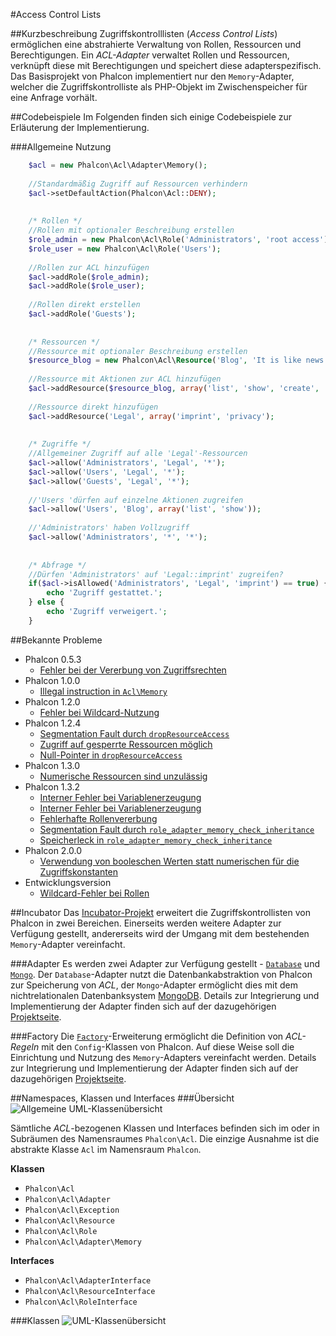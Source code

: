 #Access Control Lists

##Kurzbeschreibung
Zugriffskontrolllisten (*Access Control Lists*) ermöglichen eine abstrahierte Verwaltung von Rollen,
Ressourcen und Berechtigungen. Ein *ACL-Adapter* verwaltet Rollen und Ressourcen, verknüpft diese mit
Berechtigungen und speichert diese adapterspezifisch. Das Basisprojekt von Phalcon implementiert nur
den `Memory`-Adapter, welcher die Zugriffskontrolliste als PHP-Objekt im Zwischenspeicher für eine 
Anfrage vorhält.

##Codebeispiele
Im Folgenden finden sich einige Codebeispiele zur Erläuterung der Implementierung.

###Allgemeine Nutzung
```php
	$acl = new Phalcon\Acl\Adapter\Memory();
	
	//Standardmäßig Zugriff auf Ressourcen verhindern
	$acl->setDefaultAction(Phalcon\Acl::DENY);
	
	
	/* Rollen */
	//Rollen mit optionaler Beschreibung erstellen
	$role_admin = new Phalcon\Acl\Role('Administrators', 'root access');
	$role_user = new Phalcon\Acl\Role('Users');
	
	//Rollen zur ACL hinzufügen
	$acl->addRole($role_admin);
	$acl->addRole($role_user);
	
	//Rollen direkt erstellen
	$acl->addRole('Guests');
	
	
	/* Ressourcen */
	//Ressource mit optionaler Beschreibung erstellen
	$resource_blog = new Phalcon\Acl\Resource('Blog', 'It is like news.');
	
	//Ressource mit Aktionen zur ACL hinzufügen
	$acl->addResource($resource_blog, array('list', 'show', 'create', 'edit', 'delete'));
	
	//Ressource direkt hinzufügen
	$acl->addResource('Legal', array('imprint', 'privacy');
	
	
	/* Zugriffe */
	//Allgemeiner Zugriff auf alle 'Legal'-Ressourcen
	$acl->allow('Administrators', 'Legal', '*');
	$acl->allow('Users', 'Legal', '*');
	$acl->allow('Guests', 'Legal', '*');
	
	//'Users 'dürfen auf einzelne Aktionen zugreifen
	$acl->allow('Users', 'Blog', array('list', 'show'));
	
	//'Administrators' haben Vollzugriff
	$acl->allow('Administrators', '*', '*');
	
	
	/* Abfrage */
	//Dürfen 'Administrators' auf 'Legal::imprint' zugreifen?
	if($acl->isAllowed('Administrators', 'Legal', 'imprint') == true) {
		echo 'Zugriff gestattet.';
	} else {
		echo 'Zugriff verweigert.';
	}
```

##Bekannte Probleme
* Phalcon 0.5.3
	- [Fehler bei der Vererbung von Zugriffsrechten](https://github.com/phalcon/cphalcon/issues/65)
* Phalcon 1.0.0
	- [Illegal instruction in `Acl\Memory`](https://github.com/phalcon/cphalcon/commit/54085524876b17eca46083ac833c871a1d7b92c6)
* Phalcon 1.2.0
	- [Fehler bei Wildcard-Nutzung](https://github.com/phalcon/cphalcon/issues/759)
* Phalcon 1.2.4
	- [Segmentation Fault durch `dropResourceAccess`](https://github.com/phalcon/cphalcon/issues/1376)
	- [Zugriff auf gesperrte Ressourcen möglich](https://github.com/phalcon/cphalcon/issues/1303)
	- [Null-Pointer in `dropResourceAccess`](https://github.com/phalcon/cphalcon/commit/218af45edf327882efbff04b4acd1dd490ba0dfb)
* Phalcon 1.3.0
	- [Numerische Ressourcen sind unzulässig](https://github.com/phalcon/cphalcon/issues/1890)
* Phalcon 1.3.2
	- [Interner Fehler bei Variablenerzeugung](https://github.com/phalcon/cphalcon/pull/2421)
	- [Interner Fehler bei Variablenerzeugung](https://github.com/phalcon/cphalcon/issues/1258)
	- [Fehlerhafte Rollenvererbung](http://forum.phalconphp.com/discussion/103/acl-roles-inheritance)
	- [Segmentation Fault durch `role_adapter_memory_check_inheritance`](https://github.com/phalcon/cphalcon/commit/d7a92ebba53098865d7bfd1179d48e4ef456feb6)
	- [Speicherleck in `role_adapter_memory_check_inheritance`](https://github.com/phalcon/cphalcon/commit/005971b9556a7c799eb65582d6667f570682d592)
* Phalcon 2.0.0
	- [Verwendung von booleschen Werten statt numerischen für die Zugriffskonstanten](https://github.com/phalcon/cphalcon/pull/2500)
* Entwicklungsversion
	- [Wildcard-Fehler bei Rollen](https://github.com/phalcon/cphalcon/issues/2648)

##Incubator
Das [Incubator-Projekt](https://github.com/phalcon/incubator) erweitert die Zugriffskontrollisten von 
Phalcon in zwei Bereichen. Einerseits werden weitere Adapter zur Verfügung gestellt, andererseits wird
der Umgang mit dem bestehenden `Memory`-Adapter vereinfacht.

###Adapter
Es werden zwei Adapter zur Verfügung gestellt - 
[`Database`](https://github.com/phalcon/incubator/tree/master/Library/Phalcon/Acl/Adapter)
und [`Mongo`](https://github.com/phalcon/incubator/tree/master/Library/Phalcon/Acl/Adapter).
Der `Database`-Adapter nutzt die Datenbankabstraktion von Phalcon zur Speicherung von *ACL*, der
`Mongo`-Adapter ermöglicht dies mit dem nichtrelationalen Datenbanksystem [MongoDB](http://www.mongodb.org/).
Details zur Integrierung und Implementierung der Adapter finden sich auf der dazugehörigen 
[Projektseite](https://github.com/phalcon/incubator/tree/master/Library/Phalcon/Acl/Adapter).

###Factory
Die [`Factory`](https://github.com/phalcon/incubator/tree/master/Library/Phalcon/Acl/Factory)-Erweiterung
ermöglicht die Definition von *ACL-Regeln* mit den `Config`-Klassen von Phalcon. Auf diese Weise soll
die Einrichtung und Nutzung des `Memory`-Adapters vereinfacht werden. Details zur Integrierung und
Implementierung der Adapter finden sich auf der dazugehörigen 
[Projektseite](https://github.com/phalcon/incubator/tree/master/Library/Phalcon/Acl/Factory).

##Namespaces, Klassen und Interfaces
###Übersicht
![Allgemeine UML-Klassenübersicht](https://rawgit.com/scento/phalcon-php/master/doc/assets/Acl/Overview_Class.svg)

Sämtliche *ACL*-bezogenen Klassen und Interfaces befinden sich im oder in Subräumen des Namensraumes `Phalcon\Acl`.
Die einzige Ausnahme ist die abstrakte Klasse `Acl` im Namensraum `Phalcon`.

**Klassen**
* `Phalcon\Acl`
* `Phalcon\Acl\Adapter`
* `Phalcon\Acl\Exception`
* `Phalcon\Acl\Resource`
* `Phalcon\Acl\Role`
* `Phalcon\Acl\Adapter\Memory`

**Interfaces**
* `Phalcon\Acl\AdapterInterface`
* `Phalcon\Acl\ResourceInterface`
* `Phalcon\Acl\RoleInterface`

###Klassen
![UML-Klassenübersicht](https://rawgit.com/scento/phalcon-php/master/doc/assets/Acl/Overview_Class2.svg)